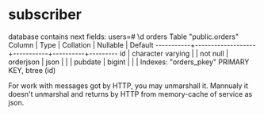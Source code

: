 # subscriber

database contains next fields:
        users=# \d orders
                            Table "public.orders"
        Column   |       Type        | Collation | Nullable | Default 
        -----------+-------------------+-----------+----------+---------
        id        | character varying |           | not null | 
        orderjson | json              |           |          | 
        pubdate   | bigint            |           |          | 
        Indexes:
            "orders_pkey" PRIMARY KEY, btree (id)

For work with messages got by HTTP, you may unmarshall it. Mannualy it doesn't unmarshal and returns by HTTP from memory-cache of service as json.

